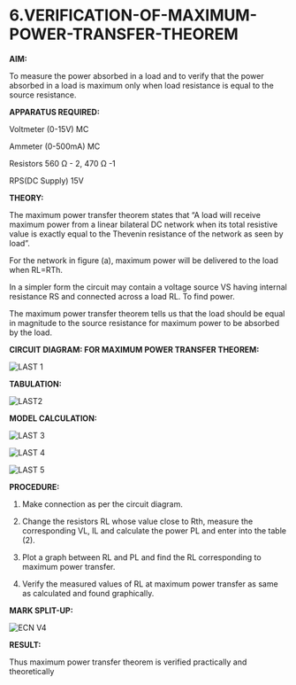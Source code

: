 # 6.VERIFICATION-OF-MAXIMUM-POWER-TRANSFER-THEOREM

**AIM:**

To measure the power absorbed in a load and to verify that the power absorbed in a load is maximum only when load resistance is equal to the source resistance.

**APPARATUS REQUIRED:**

Voltmeter (0-15V) MC

Ammeter (0-500mA) MC

Resistors 560 Ω - 2, 470 Ω -1

RPS(DC Supply)  15V	

**THEORY:**

The maximum power transfer theorem states that “A load will receive maximum power from a linear bilateral DC network when its total resistive value is exactly equal to the Thevenin resistance of the network as seen by load”.

For the network in figure (a), maximum power will be delivered to the load when RL=RTh.

In a simpler form the circuit may contain a voltage source VS having internal resistance RS and connected across a load RL. To find power.
 
The maximum power transfer theorem tells us that the load should be equal in magnitude to the source resistance for maximum power to be absorbed by the load.

**CIRCUIT DIAGRAM: FOR MAXIMUM POWER TRANSFER THEOREM:**

![LAST 1](https://github.com/user-attachments/assets/cc4d1646-6cbc-4f1a-a044-e776aedea71b)


**TABULATION:**
 
![LAST2 ](https://github.com/user-attachments/assets/0da5110a-3225-4bd2-aae1-218b3fb2fe7f)


**MODEL CALCULATION:**

![LAST 3](https://github.com/user-attachments/assets/bb68f703-c11a-4db6-96b4-02182425bde5)

![LAST 4](https://github.com/user-attachments/assets/3ceb37b6-7754-4807-9f86-9302c4073d63)

![LAST 5](https://github.com/user-attachments/assets/20d77a47-36e9-4d20-acdd-ec503522b5a4)


**PROCEDURE:**

1.	Make connection as per the circuit diagram.

2.	Change the resistors RL whose value close to Rth, measure the corresponding VL, IL and calculate the power PL and enter into the table (2).

3.	Plot a graph between RL and PL and find the RL corresponding to maximum power transfer.

4.	Verify the measured values of RL at maximum power transfer as same as calculated and found graphically.

**MARK SPLIT-UP:**

![ECN V4](https://github.com/user-attachments/assets/a892e37e-ab17-4010-862b-df5f2ea5f15d)

**RESULT:**

Thus maximum power transfer theorem is verified practically and theoretically


